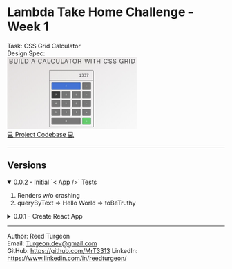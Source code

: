 # Lambda Take Home Challenge - Week 1
Task: CSS Grid Calculator  
Design Spec:   
<img src="assets/DesignSpec.png" width='300'>   
[💻 Project Codebase 💻](https://github.com/MrT3313/Lambda_TakeHomeChallenge_Wk1)

---
## Versions 

<details open>
<summary>0.0.2 - Initial `< App />` Tests</summary>

1. Renders w/o crashing
2. queryByText => Hello World => toBeTruthy
</details>
<details >
<summary>0.0.1 - Create React App</summary>

- Cleaned out template CRA
- `<App/>` rendering 'Hello World' 
</details>

--- 
Author: Reed Turgeon  
Email: Turgeon.dev@gmail.com  
GitHub: https://github.com/MrT3313
LinkedIn: https://www.linkedin.com/in/reedturgeon/  

